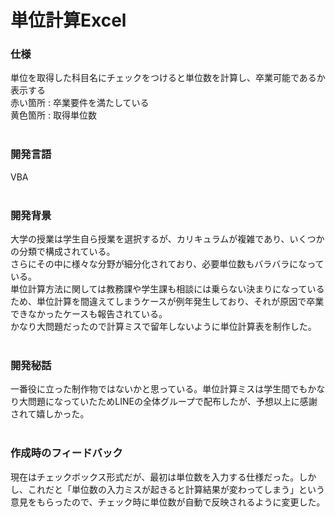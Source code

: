 # 単位計算Excel

<h3>仕様</h3>
単位を取得した科目名にチェックをつけると単位数を計算し、卒業可能であるか表示する<br>
赤い箇所 : 卒業要件を満たしている<br>
黄色箇所 : 取得単位数<br><br>

<h3>開発言語</h3>
VBA<br><br>

<h3>開発背景</h3>
大学の授業は学生自ら授業を選択するが、カリキュラムが複雑であり、いくつかの分類で構成されている。<br>
さらにその中に様々な分野が細分化されており、必要単位数もバラバラになっている。<br>
単位計算方法に関しては教務課や学生課も相談には乗らない決まりになっているため、単位計算を間違えてしまうケースが例年発生しており、それが原因で卒業できなかったケースも報告されている。<br>
かなり大問題だったので計算ミスで留年しないように単位計算表を制作した。<br><br>

<h3>開発秘話</h3>
一番役に立った制作物ではないかと思っている。単位計算ミスは学生間でもかなり大問題になっていたためLINEの全体グループで配布したが、予想以上に感謝されて嬉しかった。<br><br>

<h3>作成時のフィードバック</h3>
現在はチェックボックス形式だが、最初は単位数を入力する仕様だった。しかし、これだと「単位数の入力ミスが起きると計算結果が変わってしまう」という意見をもらったので、チェック時に単位数が自動で反映されるように変更した。
